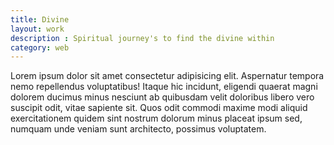 ```yaml
---
title: Divine 
layout: work
description : Spiritual journey's to find the divine within
category: web
---
```


Lorem ipsum dolor sit amet consectetur adipisicing elit. Aspernatur tempora nemo repellendus voluptatibus! Itaque hic incidunt, eligendi quaerat magni dolorem ducimus minus nesciunt ab quibusdam velit doloribus libero vero suscipit odit, vitae sapiente sit. Quos odit commodi maxime modi aliquid exercitationem quidem sint nostrum dolorum minus placeat ipsum sed, numquam unde veniam sunt architecto, possimus voluptatem.